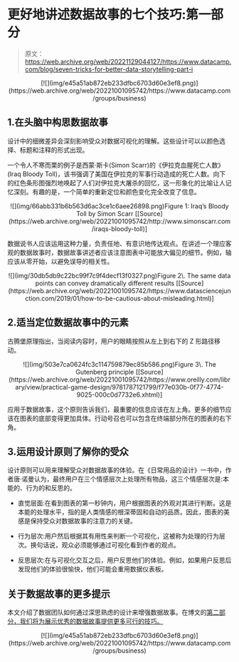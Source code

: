 # 更好地讲述数据故事的七个技巧:第一部分

> 原文：<https://web.archive.org/web/20221129044127/https://www.datacamp.com/blog/seven-tricks-for-better-data-storytelling-part-i>

<center>[![](img/e45a51ab872eb233dfbc6703d60e3ef8.png)](https://web.archive.org/web/20221001095742/https://www.datacamp.com/groups/business)</center>

## 1.在头脑中构思数据故事

设计中的细微差异会深刻影响受众对数据可视化的理解。这些设计可以以颜色选择、标题和注释的形式出现。

一个令人不寒而栗的例子是西蒙·斯卡(Simon Scarr)的《伊拉克血腥死亡人数》(Iraq Bloody Toll)，该书强调了美国在伊拉克的军事行动造成的死亡人数。向下的红色条形图强烈地唤起了人们对伊拉克大屠杀的回忆，这一形象化的比喻让人记忆深刻。有趣的是，一个简单的重新定位和颜色变化完全改变了信息。

<center>![](img/66abb331b6b563d6ac3ce1c6aee26898.png)Figure 1: Iraq’s Bloody Toll by Simon Scarr [[Source](https://web.archive.org/web/20221001095742/http://www.simonscarr.com/iraqs-bloody-toll)]</center>

数据说书人应该运用这种力量，负责任地、有意识地传达观点。在讲述一个理应客观的数据故事时，数据故事讲述者应该注意图表中可能放大偏见的细节。例如，轴应该从零开始，以避免误导的相关性。

<center>![](img/30db5db9c22bc99f7c9f4decf13f0327.png)Figure 2\. The same data points can convey dramatically different results [[Source](https://web.archive.org/web/20221001095742/https://www.datasciencejunction.com/2019/01/how-to-be-cautious-about-misleading.html)]</center>

## 2.适当定位数据故事中的元素

古腾堡原理指出，当阅读内容时，用户的眼睛按照从左上到右下的 Z 形路径移动。

<center>![](img/503e7ca0624fc3c114759879ec85b586.png)Figure 3\. The Gutenberg principle [[Source](https://web.archive.org/web/20221001095742/https://www.oreilly.com/library/view/practical-game-design/9781787121799/f77e030b-0f77-4774-9025-000c0d7732e6.xhtml)]</center>

应用于数据故事，这个原则告诉我们，最重要的信息应该在左上角。更多的细节应该在图表的底部变得更加具体。行动号召也可以包含在终端部分所在的图表的右下角。

## 3.运用设计原则了解你的受众

设计原则可以用来理解受众对数据故事的体验。在《日常用品的设计》一书中，作者唐·诺曼认为，最终用户在三个情感层次上处理所有物品，这三个情感层次是:本能的、行为的和反思的。

*   直觉层面:在看到图表的第一秒钟内，用户根据图表的外观对其进行判断。这是本能的处理水平，指的是人类情感的根深蒂固和自动的品质。因此，图表的美感是保持受众对数据故事的注意力的关键。

*   行为层次:用户然后根据其有用性来判断一个可视化，这被称为处理的行为层次。换句话说，观众必须能够通过可视化看到作者的观点。

*   反思层次:在与可视化交互之后，用户反思他们的体验。例如，如果用户反思后发现他们的体验很愉快，他们可能会重用数据仪表板。

## 关于数据故事的更多提示

本文介绍了数据团队如何通过深思熟虑的设计来增强数据故事。在博文的[第二部分，我们将为展示优秀的数据故事提供更多可行的技巧。](https://web.archive.org/web/20221001095742/https://www.datacamp.com/community/blog/seven-tricks-for-better-data-storytelling-2)

<center>[![](img/e45a51ab872eb233dfbc6703d60e3ef8.png)](https://web.archive.org/web/20221001095742/https://www.datacamp.com/groups/business)</center>